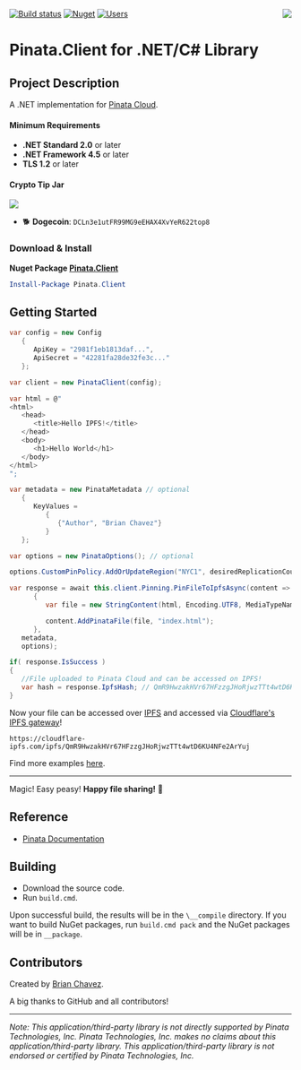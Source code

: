 [![Build status](https://ci.appveyor.com/api/projects/status/tp8iyv60j05q8hfl/branch/master?svg=true)](https://ci.appveyor.com/project/bchavez/pinata-client) [![Nuget](https://img.shields.io/nuget/v/Pinata.Client.svg)](https://www.nuget.org/packages/Pinata.Client/) [![Users](https://img.shields.io/nuget/dt/Pinata.Client.svg)](https://www.nuget.org/packages/Pinata.Client/) <img src="https://raw.githubusercontent.com/bchavez/Pinata.Client/master/Docs/pinata.png" align='right' />

Pinata.Client for .NET/C# Library
======================

Project Description
-------------------
A .NET implementation for [Pinata Cloud](https://pinata.cloud/documentation).

[1]:https://docs.microsoft.com/en-us/mem/configmgr/core/plan-design/security/enable-tls-1-2-client
[2]:https://docs.microsoft.com/en-us/dotnet/framework/network-programming/tls
#### Minimum Requirements
* **.NET Standard 2.0** or later
* **.NET Framework 4.5** or later
* **TLS 1.2** or later

#### Crypto Tip Jar
<a href="https://commerce.coinbase.com/checkout/53604209-ec9d-47b1-9b81-b3ea04a6f8c6"><img src="https://raw.githubusercontent.com/bchavez/Pinata.Client/master/Docs/tipjar.png" /></a>
* :dog2: **Dogecoin**: `DCLn3e1utFR99MG9eEHAX4XvYeR622top8`



### Download & Install
**Nuget Package [Pinata.Client](https://www.nuget.org/packages/Pinata.Client/)**

```powershell
Install-Package Pinata.Client
```

Getting Started
------

```csharp
var config = new Config
   {
      ApiKey = "2981f1eb1813daf...",
      ApiSecret = "42281fa28de32fe3c..."
   };

var client = new PinataClient(config);

var html = @"
<html>
   <head>
      <title>Hello IPFS!</title>
   </head>
   <body>
      <h1>Hello World</h1>
   </body>
</html>
";

var metadata = new PinataMetadata // optional
   {
      KeyValues =
         {
            {"Author", "Brian Chavez"}
         }
   };

var options = new PinataOptions(); // optional

options.CustomPinPolicy.AddOrUpdateRegion("NYC1", desiredReplicationCount: 1);

var response = await this.client.Pinning.PinFileToIpfsAsync(content =>
      {
         var file = new StringContent(html, Encoding.UTF8, MediaTypeNames.Text.Html);

         content.AddPinataFile(file, "index.html");
      },
   metadata,
   options);

if( response.IsSuccess )
{
   //File uploaded to Pinata Cloud and can be accessed on IPFS!
   var hash = response.IpfsHash; // QmR9HwzakHVr67HFzzgJHoRjwzTTt4wtD6KU4NFe2ArYuj
}
```

Now your file can be accessed over [IPFS](https://ipfs.io/) and accessed via [Cloudflare's IPFS gateway](https://cloudflare-ipfs.com/)!

```
https://cloudflare-ipfs.com/ipfs/QmR9HwzakHVr67HFzzgJHoRjwzTTt4wtD6KU4NFe2ArYuj
```

Find more examples [here](https://github.com/bchavez/Pinata.Client/blob/master/Source/Pinata.Client.Tests/IntegrationTests/IntegrationTest.cs).

-------


Magic! Easy peasy! **Happy file sharing!** :tada:


Reference
---------
* [Pinata Documentation](https://pinata.cloud/documentation)


Building
--------
* Download the source code.
* Run `build.cmd`.

Upon successful build, the results will be in the `\__compile` directory. If you want to build NuGet packages, run `build.cmd pack` and the NuGet packages will be in `__package`.



Contributors
---------
Created by [Brian Chavez](http://www.bitarmory.com).

A big thanks to GitHub and all contributors!

---

*Note: This application/third-party library is not directly supported by Pinata Technologies, Inc. Pinata Technologies, Inc. makes no claims about this application/third-party library.  This application/third-party library is not endorsed or certified by Pinata Technologies, Inc.*
